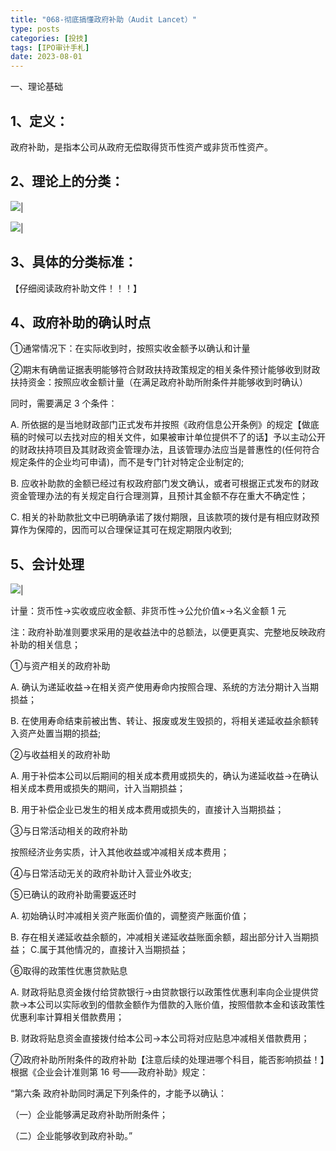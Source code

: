 ```yaml
---
title: "068-彻底搞懂政府补助（Audit Lancet）"
type: posts
categories: [投技]
tags: [IPO审计手札]
date: 2023-08-01
---
```

一、理论基础

## 1、定义：

政府补助，是指本公司从政府无偿取得货币性资产或非货币性资产。

## 2、理论上的分类：

![](https://img.richfan.site/ibank/IPO审计札记/068-彻底搞懂政府补助（Audit-Lancet）_1.webp)|

![](https://img.richfan.site/ibank/IPO审计札记/068-彻底搞懂政府补助（Audit-Lancet）_2.webp)|

## 3、具体的分类标准：

【仔细阅读政府补助文件！！！】

## 4、政府补助的确认时点

①通常情况下：在实际收到时，按照实收金额予以确认和计量

②期末有确凿证据表明能够符合财政扶持政策规定的相关条件预计能够收到财政扶持资金：按照应收金额计量（在满足政府补助所附条件并能够收到时确认）

同时，需要满足 3 个条件：

A. 所依据的是当地财政部门正式发布并按照《政府信息公开条例》的规定【做底稿的时候可以去找对应的相关文件，如果被审计单位提供不了的话】予以主动公开的财政扶持项目及其财政资金管理办法，且该管理办法应当是普惠性的(任何符合规定条件的企业均可申请)，而不是专门针对特定企业制定的;

B. 应收补助款的金额已经过有权政府部门发文确认，或者可根据正式发布的财政资金管理办法的有关规定自行合理测算，且预计其金额不存在重大不确定性；

C. 相关的补助款批文中已明确承诺了拨付期限，且该款项的拨付是有相应财政预算作为保障的，因而可以合理保证其可在规定期限内收到;

## 5、会计处理

![](https://img.richfan.site/ibank/IPO审计札记/068-彻底搞懂政府补助（Audit-Lancet）_3.webp)|

计量：货币性→实收或应收金额、非货币性→公允价值×→名义金额 1 元

注：政府补助准则要求采用的是收益法中的总额法，以便更真实、完整地反映政府补助的相关信息；

①与资产相关的政府补助

A. 确认为递延收益→在相关资产使用寿命内按照合理、系统的方法分期计入当期损益；

B. 在使用寿命结束前被出售、转让、报废或发生毁损的，将相关递延收益余额转入资产处置当期的损益;

②与收益相关的政府补助

A. 用于补偿本公司以后期间的相关成本费用或损失的，确认为递延收益→在确认相关成本费用或损失的期间，计入当期损益；

B. 用于补偿企业已发生的相关成本费用或损失的，直接计入当期损益；

③与日常活动相关的政府补助

按照经济业务实质，计入其他收益或冲减相关成本费用；

④与日常活动无关的政府补助计入营业外收支;

⑤已确认的政府补助需要返还时

A. 初始确认时冲减相关资产账面价值的，调整资产账面价值；

B. 存在相关递延收益余额的，冲减相关递延收益账面余额，超出部分计入当期损益； C.属于其他情况的，直接计入当期损益；

⑥取得的政策性优惠贷款贴息

A. 财政将贴息资金拨付给贷款银行→由贷款银行以政策性优惠利率向企业提供贷款→本公司以实际收到的借款金额作为借款的入账价值，按照借款本金和该政策性优惠利率计算相关借款费用；

B. 财政将贴息资金直接拨付给本公司→本公司将对应贴息冲减相关借款费用；

⑦政府补助所附条件的政府补助【注意后续的处理进哪个科目，能否影响损益！】根据《企业会计准则第 16 号――政府补助》规定：

“第六条 政府补助同时满足下列条件的，才能予以确认：

（一）企业能够满足政府补助所附条件；

（二）企业能够收到政府补助。”